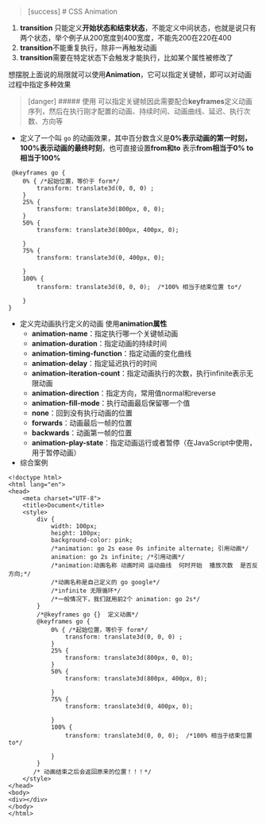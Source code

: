 >[success] # CSS Animation
1. **transition** 只能定义**开始状态和结束状态**，不能定义中间状态，也就是说只有两个状态，举个例子从200宽度到400宽度，不能先200在220在400
2. **transition**不能重复执行，除非一再触发动画
3. **transition**需要在特定状态下会触发才能执行，比如某个属性被修改了

想摆脱上面说的局限就可以使用**Animation**，它可以指定关键帧，即可以对动画过程中指定多种效果

>[danger] ##### 使用
可以指定关键帧因此需要配合**keyframes**定义动画序列，然后在执行刚才配置的动画、持续时间、动画曲线、延迟、执行次数、方向等

* 定义了一个叫 `go` 的动画效果，其中百分数含义是**0%表示动画的第一时刻，100%表示动画的最终时刻**，也可直接设置**from和to** 表示**from相当于0% to相当于100%**
~~~
 @keyframes go {
    0% { /*起始位置，等价于 form*/
        transform: translate3d(0, 0, 0) ;
    }
    25% {
        transform: translate3d(800px, 0, 0);
    }
    50% {
        transform: translate3d(800px, 400px, 0);

    }
    75% {
        transform: translate3d(0, 400px, 0);

    }
    100% {
        transform: translate3d(0, 0, 0);  /*100% 相当于结束位置 to*/

    }
}
~~~
* 定义完动画执行定义的动画 使用**animation属性**
    * **animation-name**：指定执行哪一个关键帧动画
    * **animation-duration**：指定动画的持续时间
    * **animation-timing-function**：指定动画的变化曲线
    * **animation-delay**：指定延迟执行的时间
    * **animation-iteration-count**：指定动画执行的次数，执行infinite表示无限动画
    * **animation-direction**：指定方向，常用值normal和reverse
    * **animation-fill-mode**：执行动画最后保留哪一个值
    * **none**：回到没有执行动画的位置
    * **forwards**：动画最后一帧的位置
    * **backwards**：动画第一帧的位置
    * **animation-play-state**：指定动画运行或者暂停（在JavaScript中使用，用于暂停动画）
 * 综合案例
~~~
<!doctype html>
<html lang="en">
<head>
    <meta charset="UTF-8">
    <title>Document</title>
    <style>
        div {
            width: 100px;
            height: 100px;
            background-color: pink;
            /*animation: go 2s ease 0s infinite alternate; 引用动画*/
            animation: go 2s infinite; /*引用动画*/
            /*animation:动画名称 动画时间 运动曲线  何时开始  播放次数  是否反方向;*/
            /*动画名称是自己定义的 go google*/
            /*infinite 无限循环*/
            /*一般情况下，我们就用前2个 animation: go 2s*/
        }
        /*@keyframes go {}  定义动画*/
        @keyframes go {
            0% { /*起始位置，等价于 form*/
                transform: translate3d(0, 0, 0) ;
            }
            25% {
                transform: translate3d(800px, 0, 0);
            }
            50% {
                transform: translate3d(800px, 400px, 0);

            }
            75% {
                transform: translate3d(0, 400px, 0);

            }
            100% {
                transform: translate3d(0, 0, 0);  /*100% 相当于结束位置 to*/

            }
        }
       /* 动画结束之后会返回原来的位置！！！*/
    </style>
</head>
<body>
<div></div>
</body>
</html>
~~~